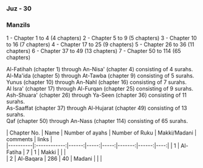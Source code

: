 ### Juz - 30

### Manzils

1 - Chapter 1 to 4 (4 chapters)
2 - Chapter 5 to 9 (5 chapters)
3 - Chapter 10 to 16 (7 chapters)
4 - Chapter 17 to 25 (9 chapters)
5 - Chapter 26 to 36 (11 chapters)
6 - Chapter 37 to 49 (13 chapters)
7 - Chapter 50 to 114 (65 chapters)

Al-Fatihah (chapter 1) through An-Nisa' (chapter 4) consisting of 4 surahs.  
Al-Ma'ida (chapter 5) through At-Tawba (chapter 9) consisting of 5 surahs.  
Yunus (chapter 10) through An-Nahl (chapter 16) consisting of 7 surahs.  
Al Isra' (chapter 17) through Al-Furqan (chapter 25) consisting of 9 surahs.  
Ash-Shuara' (chapter 26) through Ya-Seen (chapter 36) consisting of 11 surahs.  
As-Saaffat (chapter 37) through Al-Hujarat (chapter 49) consisting of 13 surahs.  
Qaf (chapter 50) through An-Nass (chapter 114) consisting of 65 surahs.  



| Chapter No. | Name | Number of ayahs | Number of Ruku | Makki/Madani | comments | links |  
|----------|:------------:|------:|-----:|-----:|-------:|------:|----:|
| 1 | Al-Fatiha | 7 | 1 | Makki | | |  
| 2 | Al-Baqara | 286 | 40 | Madani | | |  

